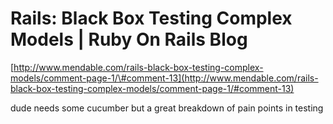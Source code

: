 <!--
id: 135558425
link: http://tumblr.atmos.org/post/135558425/rails-black-box-testing-complex-models-ruby-on-rails
slug: rails-black-box-testing-complex-models-ruby-on-rails
date: Sat Jul 04 2009 17:03:46 GMT-0700 (PDT)
publish: 2009-07-04
tags: 
title:   Rails: Black Box Testing Complex Models | Ruby On Rails Blog
-->


  Rails: Black Box Testing Complex Models | Ruby On Rails Blog
==============================================================

[http://www.mendable.com/rails-black-box-testing-complex-models/comment-page-1/\#comment-13](http://www.mendable.com/rails-black-box-testing-complex-models/comment-page-1/#comment-13)

dude needs some cucumber but a great breakdown of pain points in testing

